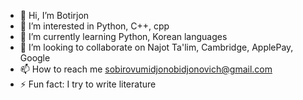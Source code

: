 - 👋 Hi, I’m Botirjon
- 👀 I’m interested in Python, C++, cpp
- 🌱 I’m currently learning Python, Korean languages
- 💞️ I’m looking to collaborate on Najot Ta'lim, Cambridge, ApplePay, Google
- 📫 How to reach me sobirovumidjonobidjonovich@gmail.com
- ⚡ Fun fact: I try to write literature

<!---
shadowrappro/shadowrappro is a ✨ special ✨ repository because its `README.md` (this file) appears on your GitHub profile.
You can click the Preview link to take a look at your changes.
--->
